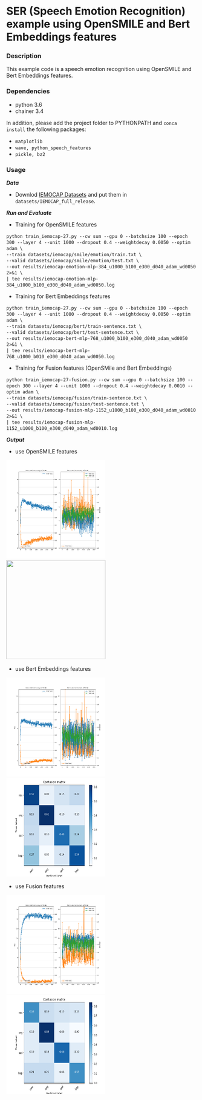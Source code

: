 # SER (Speech Emotion Recognition) example using OpenSMILE and Bert Embeddings features

### Description

This example code is a speech emotion recognition using OpenSMILE and Bert Embeddings features.

### Dependencies
- python 3.6
- chainer 3.4

In addition, please add the project folder to PYTHONPATH and `conca install` the following packages:
- `matplotlib`
- `wave, python_speech_features`
- `pickle, bz2`

### Usage ###

***Data***

  - Downlod [IEMOCAP Datasets](https://sail.usc.edu/iemocap/release_form.php) and put them in `datasets/IEMOCAP_full_release`.

***Run and Evaluate***

- Training for OpenSMILE features

```
python train_iemocap-27.py --cw sum --gpu 0 --batchsize 100 --epoch 300 --layer 4 --unit 1000 --dropout 0.4 --weightdecay 0.0050 --optim adam \
--train datasets/iemocap/smile/emotion/train.txt \
--valid datasets/iemocap/smile/emotion/test.txt \
--out results/iemocap-emotion-mlp-384_u1000_b100_e300_d040_adam_wd0050 2>&1 \
| tee results/iemocap-emotion-mlp-384_u1000_b100_e300_d040_adam_wd0050.log
```

- Training for Bert Embeddings features
```
python train_iemocap-27.py --cw sum --gpu 0 --batchsize 100 --epoch 300 --layer 4 --unit 1000 --dropout 0.4 --weightdecay 0.0050 --optim adam \
--train datasets/iemocap/bert/train-sentence.txt \
--valid datasets/iemocap/bert/test-sentence.txt \
--out results/iemocap-bert-mlp-768_u1000_b100_e300_d040_adam_wd0050 2>&1 \
| tee results/iemocap-bert-mlp-768_u1000_b010_e300_d040_adam_wd0050.log
```

- Training for Fusion features (OpenSMile and Bert Embeddings)
```
python train_iemocap-27-fusion.py --cw sum --gpu 0 --batchsize 100 --epoch 300 --layer 4 --unit 1000 --dropout 0.4 --weightdecay 0.0010 --optim adam \
--train datasets/iemocap/fusion/train-sentence.txt \
--valid datasets/iemocap/fusion/test-sentence.txt \
--out results/iemocap-fusion-mlp-1152_u1000_b100_e300_d040_adam_wd0010 2>&1 \
| tee results/iemocap-fusion-mlp-1152_u1000_b100_e300_d040_adam_wd0010.log
```

***Output***
- use OpenSMILE features
<img src="results/iemocap-emotion-mlp-384_u1000_b100_e300_d040_adam_wd0050.png" width="262px" height="261px"/>
<img src="results/iemocap-emotion-mlp-384_u1000_b100_e300_d040_adam_wd0050-cm-early_stopped-uar.png.png" width="262px" height="261px"/>

- use Bert Embeddings features
<img src="results/iemocap-bert-mlp-768_u1000_b100_e300_d040_adam_wd0050.png" width="262px" height="261px"/>
<img src="results/iemocap-bert-mlp-768_u1000_b100_e300_d040_adam_wd0050-cm-early_stopped-uar.png" width="262px" height="261px"/>

- use Fusion features
<img src="results/iemocap-fusion-mlp-1152_u1000_b100_e300_d040_adam_wd0010.png" width="262px" height="261px"/>
<img src="results/iemocap-fusion-mlp-1152_u1000_b100_e300_d040_adam_wd0010-cm-early_stopped-uar.png" width="262px" height="261px"/>

